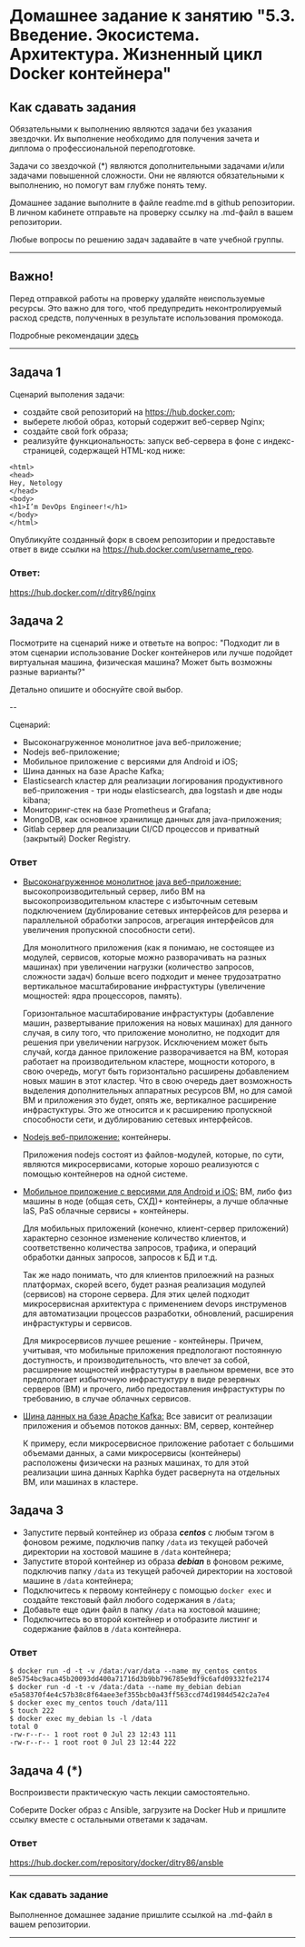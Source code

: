 
# Домашнее задание к занятию "5.3. Введение. Экосистема. Архитектура. Жизненный цикл Docker контейнера"

## Как сдавать задания

Обязательными к выполнению являются задачи без указания звездочки. Их выполнение необходимо для получения зачета и диплома о профессиональной переподготовке.

Задачи со звездочкой (*) являются дополнительными задачами и/или задачами повышенной сложности. Они не являются обязательными к выполнению, но помогут вам глубже понять тему.

Домашнее задание выполните в файле readme.md в github репозитории. В личном кабинете отправьте на проверку ссылку на .md-файл в вашем репозитории.

Любые вопросы по решению задач задавайте в чате учебной группы.

---


## Важно!

Перед отправкой работы на проверку удаляйте неиспользуемые ресурсы.
Это важно для того, чтоб предупредить неконтролируемый расход средств, полученных в результате использования промокода.

Подробные рекомендации [здесь](https://github.com/netology-code/virt-homeworks/blob/virt-11/r/README.md)

---

## Задача 1

Сценарий выполения задачи:

- создайте свой репозиторий на https://hub.docker.com;
- выберете любой образ, который содержит веб-сервер Nginx;
- создайте свой fork образа;
- реализуйте функциональность:
запуск веб-сервера в фоне с индекс-страницей, содержащей HTML-код ниже:
```
<html>
<head>
Hey, Netology
</head>
<body>
<h1>I’m DevOps Engineer!</h1>
</body>
</html>
```
Опубликуйте созданный форк в своем репозитории и предоставьте ответ в виде ссылки на https://hub.docker.com/username_repo.

### **Ответ:**

https://hub.docker.com/r/ditry86/nginx

## Задача 2

Посмотрите на сценарий ниже и ответьте на вопрос:
"Подходит ли в этом сценарии использование Docker контейнеров или лучше подойдет виртуальная машина, физическая машина? Может быть возможны разные варианты?"

Детально опишите и обоснуйте свой выбор.

--

Сценарий:

- Высоконагруженное монолитное java веб-приложение;
- Nodejs веб-приложение;
- Мобильное приложение c версиями для Android и iOS;
- Шина данных на базе Apache Kafka;
- Elasticsearch кластер для реализации логирования продуктивного веб-приложения - три ноды elasticsearch, два logstash и две ноды kibana;
- Мониторинг-стек на базе Prometheus и Grafana;
- MongoDB, как основное хранилище данных для java-приложения;
- Gitlab сервер для реализации CI/CD процессов и приватный (закрытый) Docker Registry.

### **Ответ**

- <u>Высоконагруженное монолитное java веб-приложение:</u> высокопроизводительный сервер, либо ВМ на высокопроизводительном кластере с избыточным сетевым подключением (дублирование сетевых интерфейсов для резерва и параллельной обработки запросов, агрегация интерфейсов для увеличения пропускной способности сети).

  Для монолитного приложения (как я понимаю, не состоящее из модулей, сервисов, которые можно разворачивать на разных машинах) при увеличении нагрузки (количество запросов, сложности задач) больше всего подходит и менее трудозатратно вертикальное масштабирование инфрастуктуры (увеличение мощностей: ядра процессоров, память).

  Горизонтальное масштабирование инфрастуктуры (добавление машин, развертывание приложения на новых машинах) для данного случая, в силу того, что приложение монолитно, не подходит для решения при увеличении нагрузок. Исключением может быть случай, когда данное приложение разворачивается на ВМ, которая работает на производительном кластере, мощности которого, в свою очередь, могут быть горизонтально расширены добавлением новых машин в этот кластер. Что в свою очередь дает возможность выделения дополнительных аппаратных ресурсов ВМ, но для самой ВМ и приложения это будет, опять же, вертикалное расширение инфрастуктуры. Это же относится и к расширению пропускной способности сети, и дублированию сетевых интерфейсов.
- <u>Nodejs веб-приложение:</u> контейнеры. 
 
  Приложения nodejs состоят из файлов-модулей, которые, по сути, являются микросервисами, которые хорошо реализуются с помощью  контейнеров на одной системе.

- <u>Мобильное приложение c версиями для Android и iOS:</u> ВМ, либо физ машины в ноде (общая сеть, СХД)+ контейнеры, а лучше облачные IaS, PaS облачные сервисы + контейнеры.

  Для мобильных приложений (конечно, клиент-сервер приложений) характерно сезонное изменение количество клиентов, и соответственно количества запросов, трафика, и операций обработки данных запросов, запросов к БД и т.д. 
  
  Так же надо понимать, что для клиентов прилоежний на разных платформах, скорей всего, будет разная реализация модулей (сервисов) на стороне сервера. Для этих целей подходит микросервисная архитектура с применением devops инструменов для автоматизации процессов разработки, обновлений, расширения инфрастуктуры и сервисов. 
  
  Для микросервисов лучшее решение - контейнеры. Причем, учитывая, что мобильные приложения предпологают постоянную доступность, и производительность, что влечет за собой, расширение мощностей инфрастутуры в раельном времени, все это предпологает избыточную инфрастуктуру в виде резервных серверов (ВМ) и прочего, либо предоставления инфрастуктуры по требованию, в случае облачных сервисов.

- <u>Шина данных на базе Apache Kafka:</u> Все зависит от реализации приложения и объемов потоков данных: ВМ, сервер, контейнер

  К примеру, если микросервисное приложение работает с большими объемами данных, а сами микросервисы (контейнеры) расположены физически на разных машинах, то для этой реализации шина данных Kaphka будет расвернута на отдельных ВМ, или машинах в кластере.




   

## Задача 3

- Запустите первый контейнер из образа ***centos*** c любым тэгом в фоновом режиме, подключив папку ```/data``` из текущей рабочей директории на хостовой машине в ```/data``` контейнера;
- Запустите второй контейнер из образа ***debian*** в фоновом режиме, подключив папку ```/data``` из текущей рабочей директории на хостовой машине в ```/data``` контейнера;
- Подключитесь к первому контейнеру с помощью ```docker exec``` и создайте текстовый файл любого содержания в ```/data```;
- Добавьте еще один файл в папку ```/data``` на хостовой машине;
- Подключитесь во второй контейнер и отобразите листинг и содержание файлов в ```/data``` контейнера.

### **Ответ**

```
$ docker run -d -t -v /data:/var/data --name my_centos centos
8e5754bc9aca45b20093dd400a71716d3b9bb796785e9df9c6afd09332fe2174
$ docker run -d -t -v /data:/data --name my_debian debian
e5a58370f4e4c57b38c8f64aee3ef355bcb0a43ff563ccd74d1984d542c2a7e4
$ docker exec my_centos touch /data/111
$ touch 222
$ docker exec my_debian ls -l /data
total 0
-rw-r--r-- 1 root root 0 Jul 23 12:43 111
-rw-r--r-- 1 root root 0 Jul 23 12:44 222
```

## Задача 4 (*)

Воспроизвести практическую часть лекции самостоятельно.

Соберите Docker образ с Ansible, загрузите на Docker Hub и пришлите ссылку вместе с остальными ответами к задачам.

### **Ответ**

https://hub.docker.com/repository/docker/ditry86/ansble


---

### Как cдавать задание

Выполненное домашнее задание пришлите ссылкой на .md-файл в вашем репозитории.

---

